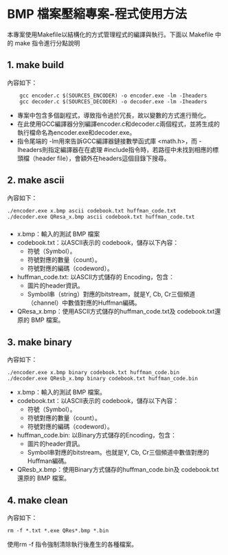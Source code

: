 # BMP 檔案壓縮專案-程式使用方法
本專案使用Makefile以結構化的方式管理程式的編譯與執行。下面以 Makefile 中的 make 指令進行分點說明

## 1. make build
內容如下：
```
    gcc encoder.c $(SOURCES_ENCODER) -o encoder.exe -lm -Iheaders
    gcc decoder.c $(SOURCES_DECODER) -o decoder.exe -lm -Iheaders
```
- 專案中包含多個副程式，導致指令過於冗長，故以變數的方式進行簡化。
- 在此使用GCC編譯器分別編譯encoder.c和decoder.c兩個程式，並將生成的執行檔命名為encoder.exe和decoder.exe。
- 指令尾端的 -lm用來告訴GCC編譯器鏈接數學函式庫 <math.h>，而 -Iheaders則指定編譯器在在處理 #include指令時，若路徑中未找到相應的標頭檔（header file），會額外在headers這個目錄下搜尋。

## 2. make ascii
內容如下：
```  
./encoder.exe x.bmp ascii codebook.txt huffman_code.txt
./decoder.exe QResa_x.bmp ascii codebook.txt huffman_code.txt
```
###
- x.bmp：輸入的測試 BMP 檔案
- codebook.txt：以ASCII表示的 codebook，儲存以下內容：
    - 符號（Symbol）。
    - 符號對應的數量（count）。
    - 符號對應的編碼（codeword）。
- huffman_code.txt: 以ASCII方式儲存的 Encoding，包含：
    - 圖片的header資訊。
    - Symbol串（string）對應的bitstream，就是Y, Cb, Cr三個頻道（channel）中數值對應的Huffman編碼。
- QResa_x.bmp：使用ASCII方式儲存的huffman_code.txt及   codebook.txt還原的 BMP 檔案。

## 3. make binary
內容如下：
```
./encoder.exe x.bmp binary codebook.txt huffman_code.bin
./decoder.exe QResb_x.bmp binary codebook.txt huffman_code.bin
```
- x.bmp：輸入的測試 BMP 檔案。
- codebook.txt：以ASCII表示的 codebook，儲存以下內容：
    - 符號（Symbol）。
    - 符號對應的數量（count）。
    - 符號對應的編碼（codeword）。
- huffman_code.bin: 以Binary方式儲存的Encoding，包含：
    - 圖片的header資訊。
    - Symbol串對應的bitstream。也就是Y, Cb, Cr三個頻道中數值對應的Huffman編碼。
- QResb_x.bmp：使用Binary方式儲存的huffman_code.bin及 codebook.txt還原的 BMP 檔案。


## 4. make clean
內容如下：
```
rm -f *.txt *.exe QRes*.bmp *.bin
```
使用rm -f 指令強制清除執行後產生的各種檔案。

